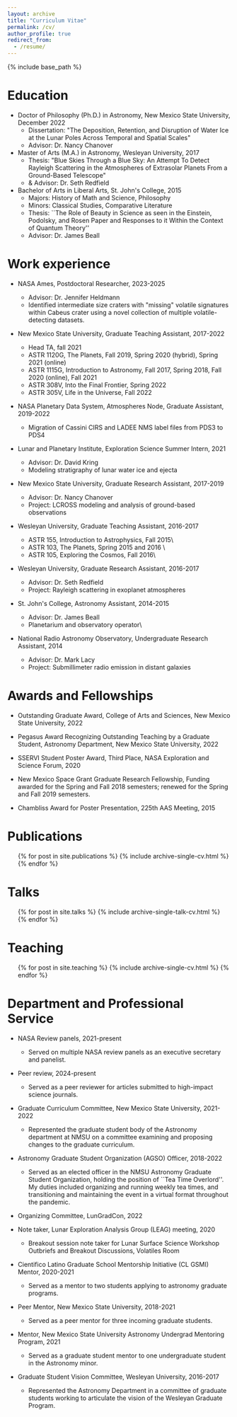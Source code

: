 ```yaml
---
layout: archive
title: "Curriculum Vitae"
permalink: /cv/
author_profile: true
redirect_from:
  - /resume/
---
```


{% include base_path %}

Education
======
* Doctor of Philosophy (Ph.D.) in Astronomy, New Mexico State University, December 2022
  * Dissertation: "The Deposition, Retention, and Disruption of Water Ice at the Lunar Poles Across Temporal and Spatial Scales"
  * Advisor: Dr. Nancy Chanover
* Master of Arts (M.A.) in Astronomy, Wesleyan University, 2017
  * Thesis: "Blue Skies Through a Blue Sky: An Attempt To Detect Rayleigh Scattering in the Atmospheres of Extrasolar Planets From a Ground-Based Telescope"
  * & Advisor: Dr. Seth Redfield
* Bachelor of Arts in Liberal Arts, St. John's College, 2015
  * Majors: History of Math and Science, Philosophy
  * Minors: Classical Studies, Comparative Literature
  * Thesis: ``The Role of Beauty in Science as seen in the Einstein, Podolsky, and  Rosen Paper and Responses to it Within the Context of Quantum Theory''
  * Advisor: Dr. James Beall



Work experience
======
* NASA Ames, Postdoctoral Researcher, 2023-2025
  * Advisor: Dr. Jennifer Heldmann
  * Identified intermediate size craters with "missing" volatile signatures within Cabeus crater using a novel collection of multiple volatile-detecting datasets. 

* New Mexico State University, Graduate Teaching Assistant, 2017-2022
  * Head TA, fall 2021
  * ASTR 1120G, The Planets, Fall 2019, Spring 2020 (hybrid), Spring 2021 (online)
  * ASTR 1115G, Introduction to Astronomy, Fall 2017, Spring 2018, Fall 2020 (online), Fall 2021
  * ASTR 308V, Into the Final Frontier, Spring 2022
  * ASTR 305V, Life in the Universe, Fall 2022

* NASA Planetary Data System, Atmospheres Node, Graduate Assistant, 2019-2022
  * Migration of Cassini CIRS and LADEE NMS label files from PDS3 to PDS4

* Lunar and Planetary Institute, Exploration Science Summer Intern, 2021
  * Advisor: Dr. David Kring
  * Modeling stratigraphy of lunar water ice and ejecta

* New Mexico State University, Graduate Research Assistant, 2017-2019
  * Advisor: Dr. Nancy Chanover
  * Project: LCROSS modeling and analysis of ground-based observations
 
 * Wesleyan University, Graduate Teaching Assistant, 2016-2017
   * ASTR 155, Introduction to Astrophysics, Fall 2015\\
   * ASTR 103, The Planets, Spring 2015 and 2016 \\
   * ASTR 105, Exploring the Cosmos, Fall 2016\\ 
 
 * Wesleyan University, Graduate Research Assistant, 2016-2017
   * Advisor: Dr. Seth Redfield
   * Project: Rayleigh scattering in exoplanet atmospheres 
 
* St. John's College, Astronomy Assistant, 2014-2015
  * Advisor: Dr. James Beall
  * Planetarium and observatory operator\\
 
* National Radio Astronomy Observatory, Undergraduate Research Assistant, 2014
  * Advisor: Dr. Mark Lacy
  * Project: Submillimeter radio emission in distant galaxies
   
Awards and Fellowships
======
* Outstanding Graduate Award, College of Arts and Sciences, New Mexico State University, 2022

* Pegasus Award Recognizing Outstanding Teaching by a Graduate Student, Astronomy Department, New Mexico State University, 2022

* SSERVI Student Poster Award, Third Place, NASA Exploration and Science Forum, 2020

* New Mexico Space Grant Graduate Research Fellowship, Funding awarded for the Spring and Fall 2018 semesters; renewed for the Spring and Fall 2019 semesters. 

* Chambliss Award for Poster Presentation, 225th AAS Meeting, 2015

Publications
======
  <ul>{% for post in site.publications %}
    {% include archive-single-cv.html %}
  {% endfor %}</ul>
  
Talks
======
  <ul>{% for post in site.talks %}
    {% include archive-single-talk-cv.html %}
  {% endfor %}</ul>
  
Teaching
======
  <ul>{% for post in site.teaching %}
    {% include archive-single-cv.html %}
  {% endfor %}</ul>
  
Department and Professional Service
======
* NASA Review panels, 2021-present
  * Served on multiple NASA review panels as an executive secretary and panelist. 
 
* Peer review, 2024-present
  * Served as a peer reviewer for articles submitted to high-impact science journals.  

* Graduate Curriculum Committee, New Mexico State University, 2021-2022
  * Represented the graduate student body of the Astronomy department at NMSU on a committee examining and proposing changes to the graduate curriculum.
 
* Astronomy Graduate Student Organization (AGSO) Officer, 2018-2022
  * Served as an elected officer in the NMSU Astronomy Graduate Student Organization, holding the position of ``Tea Time Overlord''. My duties included organizing and running weekly tea times, and transitioning and maintaining the event in a virtual format throughout the pandemic. 
 
* Organizing Committee, LunGradCon, 2022

* Note taker, Lunar Exploration Analysis Group (LEAG) meeting, 2020
  * Breakout session note taker for Lunar Surface Science Workshop Outbriefs and Breakout Discussions, Volatiles Room 

* Cientifico Latino Graduate School Mentorship Initiative (CL GSMI) Mentor, 2020-2021
  * Served as a mentor to two students applying to astronomy graduate programs.
 
* Peer Mentor, New Mexico State University, 2018-2021
  * Served as a peer mentor for three incoming graduate students.
 
* Mentor, New Mexico State University Astronomy Undergrad Mentoring Program, 2021
  * Served as a graduate student mentor to one undergraduate student in the Astronomy minor.
 
 * Graduate Student Vision Committee, Wesleyan University, 2016-2017
   * Represented the Astronomy Department in a committee of graduate students working to articulate the vision of the Wesleyan Graduate Program.
